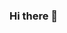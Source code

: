 ### Hi there 👋

<!--
**soerahmat69/soerahmat69** is a ✨ _special_ ✨ repository because its `README.md` (this file) appears on your GitHub profile.

Here are some ideas to get you started:

 🔭 I’m currently working on here
 🌱 I’m currently learning here
- 👯 I’m looking to collaborate on ...
- 🤔 I’m looking for help with ...
 💬 Ask me about any
 📫 How to reach me: kesegarandipagihari@gmail.com
- 😄 Pronouns: ...
- ⚡ Fun fact: ...
-->
